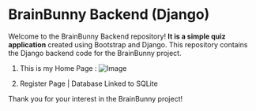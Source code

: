 # BrainBunny Backend (Django)

Welcome to the BrainBunny Backend repository!
**It is a simple quiz application** created using Bootstrap and Django.
This repository contains the Django backend code for the BrainBunny project.

1. This is my Home Page :
![Image](https://github.com/user-attachments/assets/09a89076-38ac-4a54-86b1-3289c95a8375)

2. Register Page | Database Linked to SQLite

Thank you for your interest in the BrainBunny project!
